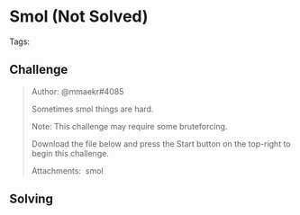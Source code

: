 # Smol (Not Solved)

Tags:

## Challenge

>Author: @mmaekr#4085
>
>Sometimes smol things are hard.
>
>Note: This challenge may require some bruteforcing.
>
>Download the file below and press the Start button on the top-right to begin this challenge.
>
>Attachments:  smol




## Solving
